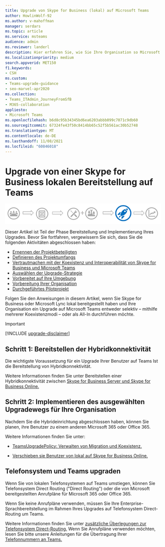 ```yaml
---
title: Upgrade von Skype for Business (lokal) auf Microsoft Teams
author: HowlinWolf-92
ms.author: v-mahoffman
manager: serdars
ms.topic: article
ms.service: msteams
audience: admin
ms.reviewer: landerl
description: Hier erfahren Sie, wie Sie Ihre Organisation so Microsoft Teams, dass Skype for Business lokalen Bereitstellung nicht mehr funktioniert.
ms.localizationpriority: medium
search.appverid: MET150
f1.keywords:
- CSH
ms.custom:
- Teams-upgrade-guidance
- seo-marvel-apr2020
ms.collection:
- Teams_ITAdmin_JourneyFromSfB
- M365-collaboration
appliesto:
- Microsoft Teams
ms.openlocfilehash: b6d8c95b34345bd6ea6203abbb099c7071c9db60
ms.sourcegitcommit: 67324fe43f50c8414bb65c52f5b561ac30b52748
ms.translationtype: MT
ms.contentlocale: de-DE
ms.lasthandoff: 11/08/2021
ms.locfileid: "60846018"
---
```

# <a name="upgrade-from-a-skype-for-business-on-premises-deployment-to-teams"></a>Upgrade von einer Skype for Business lokalen Bereitstellung auf Teams

![Phasen des Upgradewegs, mit Betonung auf der Bereitstellungs- und Implementierungsphase.](media/upgrade-banner-deployment.png "Phasen des Upgradewegs, mit Betonung auf der Bereitstellungs- und Implementierungsphase")

Dieser Artikel ist Teil der Phase Bereitstellung und Implementierung Ihres Upgrades. Bevor Sie fortfahren, vergewissern Sie sich, dass Sie die folgenden Aktivitäten abgeschlossen haben:

- [Ernennen der Projektbeteiligten](upgrade-enlist-stakeholders.md)
- [Definieren des Projektumfangs](./upgrade-define-project-scope.md)
- [Vertrautmachen mit der Koexistenz und Interoperabilität von Skype for Business und Microsoft Teams](./teams-and-skypeforbusiness-coexistence-and-interoperability.md)
- [Auswählen der Upgrade-Strategie](upgrade-and-coexistence-of-skypeforbusiness-and-teams.md)
- [Vorbereitet auf Ihre Umgebung](./upgrade-prepare-environment.md)
- [Vorbereitung Ihrer Organisation](./upgrade-prepare-organization.md)
- [Durchgeführtes Pilotprojekt](./pilot-essentials.md)

Folgen Sie den Anweisungen in diesem Artikel, wenn Sie Skype for Business oder Microsoft Lync lokal bereitgestellt haben und Ihre Organisation ein Upgrade auf Microsoft Teams entweder selektiv – mithilfe mehrerer Koexistenzmodi – oder als All-In durchführen möchte. 

> [!IMPORTANT]
> [!INCLUDE [upgrade-disclaimer](includes/upgrade-disclaimer.md)]

## <a name="step-1-deploy-hybrid-connectivity"></a>Schritt 1: Bereitstellen der Hybridkonnektivität

Die wichtigste Voraussetzung für ein Upgrade Ihrer Benutzer auf Teams Ist die Bereitstellung von Hybridkonnektivität.

Weitere Informationen finden Sie unter Bereitstellen einer Hybridkonnektivität zwischen [Skype for Business Server und Skype for Business Online.](/skypeforbusiness/skype-for-business-hybrid-solutions/deploy-hybrid-connectivity/deploy-hybrid-connectivity)

## <a name="step-2-implement-your-chosen-upgrade-journey-for-your-organization"></a>Schritt 2: Implementieren des ausgewählten Upgradewegs für Ihre Organisation

Nachdem Sie die Hybrideinrichtung abgeschlossen haben, können Sie planen, ihre Benutzer zu einem anderen Microsoft 365 oder Office 365.

Weitere Informationen finden Sie unter:

- [TeamsUpgradePolicy: Verwalten von Migration und Koexistenz.](upgrade-to-teams-on-prem-tools.md)

- [Verschieben sie Benutzer von lokal auf Skype for Business Online.](/skypeforbusiness/skype-for-business-hybrid-solutions/deploy-hybrid-connectivity/move-users-from-on-premises-to-skype-for-business-online)

## <a name="phone-system-and-teams-upgrade"></a>Telefonsystem und Teams upgraden

Wenn Sie von lokalen Telefonsystemen auf Teams umstiegen, können Sie Telefonsystem Direct Routing ("Direct Routing") oder die von Microsoft bereitgestellten Anrufpläne für Microsoft 365 oder Office 365.

Wenn Sie keine Anrufpläne verwenden, müssen Sie Ihre Enterprise-Sprachbereitstellung im Rahmen Ihres Upgrades auf Telefonsystem Direct-Routing um Teams.

Weitere Informationen finden Sie unter [zusätzliche Überlegungen zur Telefonsystem Direct-Routing.](./direct-routing-landing-page.md) Wenn Sie Anrufpläne verwenden möchten, lesen Sie bitte unsere Anleitungen für die Übertragung Ihrer [Telefonnummern an Teams.](phone-number-calling-plans/transfer-phone-numbers-to-teams.md)